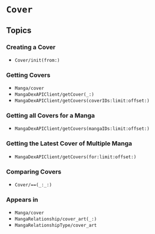 # ``Cover``

## Topics

### Creating a Cover

- ``Cover/init(from:)``

### Getting Covers

- ``Manga/cover``
- ``MangaDexAPIClient/getCover(_:)``
- ``MangaDexAPIClient/getCovers(coverIDs:limit:offset:)``

### Getting all Covers for a Manga

- ``MangaDexAPIClient/getCovers(mangaIDs:limit:offset:)``

### Getting the Latest Cover of Multiple Manga

- ``MangaDexAPIClient/getCovers(for:limit:offset:)``

### Comparing Covers

- ``Cover/==(_:_:)``

### Appears in

- ``Manga/cover``
- ``MangaRelationship/cover_art(_:)``
- ``MangaRelationshipType/cover_art``
